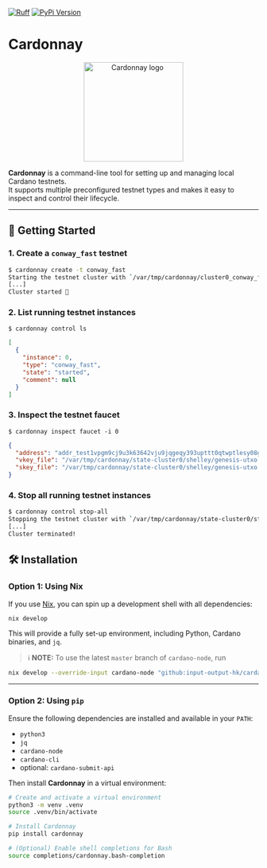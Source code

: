 <!-- markdownlint-disable MD033 MD041 -->
[![Ruff](https://img.shields.io/endpoint?url=https://raw.githubusercontent.com/astral-sh/ruff/main/assets/badge/v2.json)](https://github.com/astral-sh/ruff)
[![PyPi Version](https://img.shields.io/pypi/v/cardonnay.svg)](https://pypi.org/project/cardonnay/)

# Cardonnay

<p align="center">
  <img src="https://github.com/user-attachments/assets/c0c6b4ef-c647-4e77-952f-1ca9f4beaeec" alt="Cardonnay logo" width="200"/>
</p>

**Cardonnay** is a command-line tool for setting up and managing local Cardano testnets.<br />
It supports multiple preconfigured testnet types and makes it easy to inspect and control their lifecycle.

---

## 🚀 Getting Started

### 1. Create a `conway_fast` testnet

```sh
$ cardonnay create -t conway_fast
Starting the testnet cluster with `/var/tmp/cardonnay/cluster0_conway_fast/start-cluster`:
[...]
Cluster started 🚀
```

### 2. List running testnet instances

`$ cardonnay control ls`

```json
[
  {
    "instance": 0,
    "type": "conway_fast",
    "state": "started",
    "comment": null
  }
]
```

### 3. Inspect the testnet faucet

`$ cardonnay inspect faucet -i 0`

```json
{
  "address": "addr_test1vpgm9cj9u3k63642vju9jqgeqy393upttt0qtwptlesy08gx620qd",
  "vkey_file": "/var/tmp/cardonnay/state-cluster0/shelley/genesis-utxo.vkey",
  "skey_file": "/var/tmp/cardonnay/state-cluster0/shelley/genesis-utxo.skey"
}
```

### 4. Stop all running testnet instances

```sh
$ cardonnay control stop-all
Stopping the testnet cluster with `/var/tmp/cardonnay/state-cluster0/stop-cluster`:
[...]
Cluster terminated!
```

## 🛠️ Installation

### Option 1: Using Nix

If you use [Nix](https://nixos.org/), you can spin up a development shell with all dependencies:

```sh
nix develop
```

This will provide a fully set-up environment, including Python, Cardano binaries, and `jq`.

> ℹ️ **NOTE:** To use the latest `master` branch of `cardano-node`, run

  ```sh
  nix develop --override-input cardano-node "github:input-output-hk/cardano-node/master" --recreate-lock-file
  ```

---

### Option 2: Using `pip`

Ensure the following dependencies are installed and available in your `PATH`:

- `python3`
- `jq`
- `cardano-node`
- `cardano-cli`
- optional: `cardano-submit-api`

Then install **Cardonnay** in a virtual environment:

```sh
# Create and activate a virtual environment
python3 -m venv .venv
source .venv/bin/activate

# Install Cardonnay
pip install cardonnay

# (Optional) Enable shell completions for Bash
source completions/cardonnay.bash-completion
```
